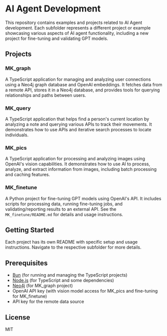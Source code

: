 # AI Agent Development

This repository contains examples and projects related to AI Agent development. Each subfolder represents a different project or example showcasing various aspects of AI agent functionality, including a new project for fine-tuning and validating GPT models.

## Projects

### MK_graph

A TypeScript application for managing and analyzing user connections using a Neo4j graph database and OpenAI embeddings. It fetches data from a remote API, stores it in a Neo4j database, and provides tools for querying relationships and paths between users.

### MK_query

A TypeScript application that helps find a person's current location by analyzing a note and querying various APIs to track their movements. It demonstrates how to use APIs and iterative search processes to locate individuals.

### MK_pics

A TypeScript application for processing and analyzing images using OpenAI's vision capabilities. It demonstrates how to use AI to process, analyze, and extract information from images, including batch processing and caching features.

### MK_finetune

A Python project for fine-tuning GPT models using OpenAI's API. It includes scripts for processing data, running fine-tuning jobs, and validating/reporting results to an external API. See the `MK_finetune/README.md` for details and usage instructions.

## Getting Started

Each project has its own README with specific setup and usage instructions. Navigate to the respective subfolder for more details.

## Prerequisites

- [Bun](https://bun.sh/) (for running and managing the TypeScript projects)
- [Node.js](https://nodejs.org/) (for TypeScript and some dependencies)
- [Neo4j](https://neo4j.com/) (for MK_graph project)
- OpenAI API key (with vision model access for MK_pics and fine-tuning for MK_finetune)
- API key for the remote data source

## License

MIT
